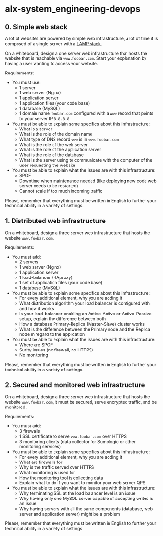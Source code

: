 # alx-system_engineering-devops #


## 0. Simple web stack ##
A lot of websites are powered by simple web infrastructure, a lot of time it is composed of a single server with a [LAMP stack](https://en.wikipedia.org/wiki/LAMP_%28software_bundle%29).

On a whiteboard, design a one server web infrastructure that hosts the website that is reachable via `www.foobar.com`. Start your explanation by having a user wanting to access your website.

Requirements:

* You must use:
    * 1 server
    * 1 web server (Nginx)
    * 1 application server
    * 1 application files (your code base)
    * 1 database (MySQL)
    * 1 domain name `foobar.com` configured with a `www` record that points to your server IP `8.8.8.8`
* You must be able to explain some specifics about this infrastructure:
    * What is a server
    * What is the role of the domain name
    * What type of DNS record `www` is in `www.foobar.com`
    * What is the role of the web server
    * What is the role of the application server
    * What is the role of the database
    * What is the server using to communicate with the computer of the user requesting the website
* You must be able to explain what the issues are with this infrastructure:
    * SPOF
    * Downtime when maintenance needed (like deploying new code web server needs to be restarted)
    * Cannot scale if too much incoming traffic

Please, remember that everything must be written in English to further your technical ability in a variety of settings.


## 1. Distributed web infrastructure ##
On a whiteboard, design a three server web infrastructure that hosts the website `www.foobar.com`.

Requirements:

* You must add:
    * 2 servers
    * 1 web server (Nginx)
    * 1 application server
    * 1 load-balancer (HAproxy)
    * 1 set of application files (your code base)
    * 1 database (MySQL)
* You must be able to explain some specifics about this infrastructure:
    * For every additional element, why you are adding it
    * What distribution algorithm your load balancer is configured with and how it works
    * Is your load-balancer enabling an Active-Active or Active-Passive setup, explain the difference between both
    * How a database Primary-Replica (Master-Slave) cluster works
    * What is the difference between the Primary node and the Replica node in regard to the application
* You must be able to explain what the issues are with this infrastructure:
    * Where are SPOF
    * Surity issues (no firewall, no HTTPS)
    * No monitoring

Please, remember that everything must be written in English to further your technical ability in a variety of settings.


## 2. Secured and monitored web infrastructure ##
On a whiteboard, design a three server web infrastructure that hosts the website `www.foobar.com`, it must be secured, serve encrypted traffic, and be monitored.

Requirements:

* You must add:
    * 3 firewalls
    * 1 SSL certificate to serve `www.foobar.com` over HTTPS
    * 3 monitoring clients (data collector for Sumologic or other monitoring services)
* You must be able to explain some specifics about this infrastructure:
    * For every additional element, why you are adding it
    * What are firewalls for
    * Why is the traffic served over HTTPS
    * What monitoring is used for
    * How the monitoring tool is collecting data
    * Explain what to do if you want to monitor your web server QPS
* You must be able to explain what the issues are with this infrastructure:
    * Why terminating SSL at the load balancer level is an issue
    * Why having only one MySQL server capable of accepting writes is an issue
    * Why having servers with all the same components (database, web server and application server) might be a problem

Please, remember that everything must be written in English to further your technical ability in a variety of settings
